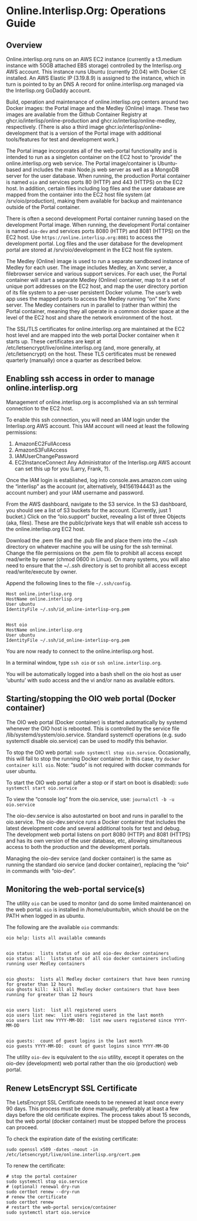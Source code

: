 # Online.Interlisp.Org: Operations Guide
## Overview
Online.interlisp.org runs on an AWS EC2 instance (currently a t3.medium instance with 50GB attached EBS storage) controlled by the Interlisp.org AWS account.  This instance runs Ubuntu (currently 20.04) with Docker CE installed.  An AWS Elastic IP (3.19.8.9) is assigned to the instance, which in turn is pointed to by an DNS A record for online.interlisp.org managed via the Interlisp.org GoDaddy account.


Build, operation and maintenance of online.interlisp.org centers around two Docker images:  the Portal image and the Medley (Online) image.  These two images are available from the Github Container Registry at ghcr.io/interlisp/online-production and ghcr.io/interlisp/online-medley, respectively.  (There is also a third image ghcr.io/interlisp/online-development that is a version of the Portal image with additional tools/features for test and development work.)


The Portal image incorporates all of the web-portal functionality and is intended to run as a singleton container on the EC2 host to “provide” the online.interlisp.org web service.   The Portal image/container is Ubuntu-based and includes the main Node.js web server as well as a MongoDB server for the user database.  When running, the production Portal container is named `oio` and services ports 80 (HTTP) and 443 (HTTPS) on the EC2 host.  In addition, certain files including log files and the user database are mapped from the container into the EC2 host file system (at /srv/oio/production), making them available for backup and maintenance outside of the Portal container.


There is often a second development Portal container running based on the development Portal image.   When running, the development Portal container is named `oio-dev` and services ports 8080 (HTTP) and 8081 (HTTPS) on the EC2 host. Use `https://online.interlisp.org:8081` to access the development portal.  Log files and the user database for the development portal are stored at /srv/oio/development in the EC2 host file system.


The Medley (Online) image is used to run a separate sandboxed instance of Medley for each user.  The image includes Medley, an Xvnc server, a filebrowser service and various support services.  For each user, the Portal container will start a separate Medley (Online) container,  map to it a set of unique port addresses on the EC2 host, and map the user directory portion of its file system to a per-user persistent Docker volume.  The user’s web app uses the mapped ports to access the Medley running “on” the Xvnc server.   The Medley containers run in parallel to (rather than within) the Portal container, meaning they all operate in a common docker space at the level of the EC2 host and share the network environment of the host.    


The SSL/TLS certificates for online.interlisp.org are maintained at the EC2 host level and are mapped into the web portal Docker container when it starts up.  These certificates are kept at 
/etc/letsencrypt/live/online.interlisp.org  (and, more generally, at /etc/letsencrypt) on the host.  These TLS certificates must be renewed quarterly (manually) once a quarter as described below.




## Enabling ssh access in order to manage online.interlisp.org


Management of online.interlisp.org is accomplished via an ssh terminal connection to the EC2 host.  


To enable this ssh connection, you will need an IAM login under the Interlisp.org AWS account.  This IAM account will need at least the following permissions:
1. AmazonEC2FullAccess
2. AmazonS3FullAccess
3. IAMUserChangePassword
4. EC2InstanceConnect
Any Administrator of the Interlisp.org AWS account can set this up for you (Larry, Frank, ?).


Once the IAM login is established, log into console.aws.amazon.com using the “interlisp” as the account (or, alternatively, 941561944431 as the account number) and your IAM username and password.


From the AWS dashboard, navigate to the S3 service.   In the S3 dashboard, you should see a list of S3 buckets for the account.  (Currently, just 1 bucket.)  Click on the “oio.support” bucket, revealing a list of three Objects (aka, files).  These are the public/private keys that will enable ssh access to the online.interlisp.org EC2 host.


Download the .pem file and the .pub file and place them into the ~/.ssh directory on whatever machine you will be using for the ssh terminal.   Change the file permissions on the .pem file to prohibit all access except read/write by owner (chmod 0600 in Linux).  On many systems, you will also need to ensure that the ~/..ssh directory is set to prohibit all access except read/write/execute by owner.


Append the following lines to the file `~/.ssh/config`.
```
Host online.interlisp.org
HostName online.interlisp.org
User ubuntu
IdentityFile ~/.ssh/id_online-interlisp-org.pem


Host oio
HostName online.interlisp.org
User ubuntu
IdentityFile ~/.ssh/id_online-interlisp-org.pem
```


You are now ready to connect to the online.interlisp.org host.  


In a terminal window, type `ssh oio` or `ssh online.interlisp.org`.


You will be automatically logged into a bash shell on the oio host as user ‘ubuntu’ with sudo access and the vi and/or nano as available editors.


## Starting/stopping the OIO web portal (Docker container)


The OIO web portal (Docker container) is started automatically by systemd whenever the OIO host is rebooted.  This is controlled by the service file /lib/systemd/system/oio.service.   Standard systemctl operations (e.g. sudo systemctl disable oio.service) can be used to modify this behavior.


To stop the OIO web portal:  `sudo systemctl stop oio.service`.   Occasionally, this will fail to stop the running Docker container.  In this case, try `docker container kill oio`.  Note: “sudo” is not required with docker commands for user ubuntu.


To start the OIO web portal (after a stop or if start on boot is disabled): `sudo systemctl start oio.service`


To view the “console log” from the oio.service, use: `journalctl -b -u oio.service`


The oio-dev.service is also autostarted on boot and runs in parallel to the oio.service.  The oio-dev.service runs a Docker container that includes the latest development code and several additional tools for test and debug.  The development web portal listens on port 8080 (HTTP) and 8081 (HTTPS) and has its own version of the user database, etc, allowing simultaneous access to both the production and the development portals.


Managing the oio-dev service (and docker container) is the same as running the standard oio service (and docker container), replacing the “oio” in commands with “oio-dev”.


## Monitoring the web-portal service(s)


The utility `oio` can be used to monitor (and do some limited maintenance) on the web portal.  `oio` is installed in /home/ubuntu/bin, which should be on the PATH when logged in as ubuntu.


The following are the available `oio` commands:

```
oio help: lists all available commands


oio status:  lists status of oio and oio-dev docker containers
oio status all:  lists status of all oio docker containers including running user Medley containers


oio ghosts:  lists all Medley docker containers that have been running for greater than 12 hours
oio ghosts kill:  kill all Medley docker containers that have been running for greater than 12 hours


oio users list:  list all registered users
oio users list new:  list users registered in the last month
oio users list new YYYY-MM-DD:  list new users registered since YYYY-MM-DD


oio guests:  count of guest logins in the last month
oio guests YYYY-MM-DD:  count of guest logins since YYYY-MM-DD
```


The utility `oio-dev` is equivalent to the `oio` utility, except it operates on the oio-dev (development) web portal rather than the oio (production) web portal.


## Renew LetsEncrypt SSL Certificate


The LetsEncrypt SSL Certificate needs to be renewed at least once every 90 days.  This process must be done manually, preferably at least a few days before the old certificate expires.
The process takes about 15 seconds, but the web portal (docker container) must be stopped before the process can proceed.


To check the expiration date of the existing certificate:
```
sudo openssl x509 -dates -noout -in /etc/letsencrypt/live/online.interlisp.org/cert.pem
```


To renew the certificate:
```
# stop the portal container
sudo systemctl stop oio.service
# (optional) renewal dry-run
sudo certbot renew --dry-run
# renew the certificate
sudo certbot renew
# restart the web-portal service/container
sudo systemctl start oio.service
```